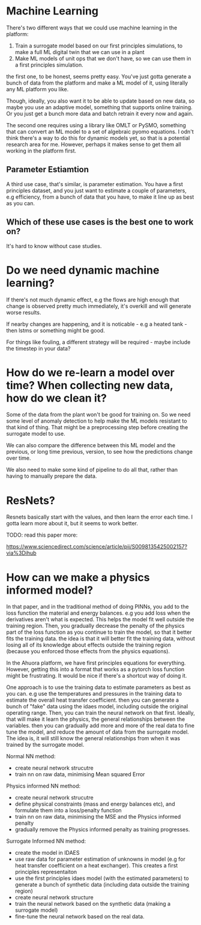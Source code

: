 

# Machine Learning

There's two different ways that we could use machine learning in the platform:

1. Train a surrogate model based on our first principles simulations, to make a full ML digital twin that we can use in a plant
2. Make ML models of unit ops that we don't have, so we can use them in a first principles simulation.

the first one, to be honest, seems pretty easy. You've just gotta generate a bunch of data from the platform and make a ML model of it, using literally any ML platform you like.

Though, ideally, you also want it to be able to update based on new data, so maybe you use an adaptive model, something that supports online training. Or you just get  a bunch more data and batch retrain it every now and again.


The second one requires using a library like OMLT or PySMO, something that can convert an ML model to a set of algebraic pyomo equations. I odn't think there's a way to do this for dynamic models yet, so that is a potential research area for me. However, perhaps it makes sense to get them all working in the platform first.


## Parameter Estiamtion

A third use case, that's similar, is parameter estimation. You have a first principles dataset, and you just want to estimate a couple of parameters, e.g efficiency, from a bunch of data that you have, to make it line up as best as you can.


## Which of these use cases is the best one to work on?

It's hard to know without case studies.



# Do we need dynamic machine learning?

If there's not much dynamic effect, e.g the flows are high enough that change is observed pretty much immediately, it's overkill and will generate worse results.

If nearby changes are happening, and it is noticable - e.g a heated tank - then lstms or something might be good.

For things like fouling, a different strategy will be required - maybe include the timestep in your data?
 

# How do we re-learn a model over time? When collecting new data, how do we clean it?

Some of the data from the plant won't be good for training on. So we need some level of anomaly detection to help make the ML models resistant to that kind of thing. That might be a preprocessing step before creating the surrogate model to use.

We can also compare the difference between this ML model and the previous, or long time previous, version, to see how the predictions change over time.

We also need to make some kind of pipeline to do all that, rather than having to manually prepare the data.

# ResNets?

Resnets basically start with the values, and then learn the error each time. I gotta learn more about it, but it seems to work better. 

TODO: read this paper more:

https://www.sciencedirect.com/science/article/pii/S0098135425002157?via%3Dihub



# How can we make a physics informed model?

In that paper, and in the traditional method of doing PINNs, you add to the loss function the material and energy balances. e.g you add loss when the derivatives aren't what is expected. This helps the model fit well outside the training region. Then, you gradually decrease the penalty of the physics part of the loss function as you continue to train the model, so that it better fits the training data. the idea is that it will better fit the training data, without losing all of its knowledge about effects outside the training region (because you enforced those effects from the physics equations).


In the Ahuora platform, we have first principles equations for everything. However,  getting this into a format that works as a pytorch loss function might be frustrating. It would be nice if there's a shortcut way of doing it.

One approach is to use the training data to estimate parameters as best as you can. e.g use the temperatures and pressures in the training data to estimate the overall heat transfer coefficient. then you can generate a bunch of "fake" data using the idaes model, including outside the original operating range. Then, you can train the neural network on that first. Ideally, that will make it learn the physics, the general relationships between the variables. then you can gradually add more and more of the real data to fine tune the model, and reduce the amount of data from the surrogate model. The idea is, it will still know the general relationships from when it was trained by the surrogate model.


Normal NN method:

- create neural network strucutre
- train nn on raw data, minimising Mean squared Error


Physics informed NN method:

- create neural network strucutre
- define physical constraints (mass and energy balances etc), and formulate them into a loss/penalty function
- train nn on raw data, minimising the MSE and the Physics informed penalty
- gradually remove the Physics informed penalty as training progresses.



Surrogate Informed NN method:

- create the model in IDAES
- use raw data for parameter estimation of unknowns in model (e.g for heat transfer coefficient on a heat exchanger). This creates a first principles representaiton
- use the first principles idaes model (with the estimated parameters) to generate a bunch of synthetic data (including data outside the training region)
- create neural network structure
- train the neural network based on the synthetic data (making a surrogate model)
- fine-tune the neural network based on the real data.